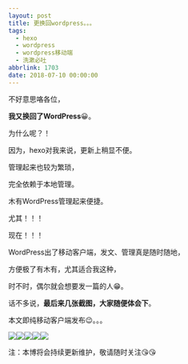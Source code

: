 ```yaml
---
layout: post
title: 更换回wordpress。。。
tags:
  - hexo
  - wordpress
  - wordpress移动端
  - 洗漱必吐
abbrlink: 1703
date: 2018-07-10 00:00:00
---
```


不好意思咯各位，

**我又换回了WordPress**&#x1f600;。

为什么呢？！

因为，hexo对我来说，更新上稍显不便。

管理起来也较为繁琐，

完全依赖于本地管理。

木有WordPress管理起来便捷。

尤其！！！

现在！！！

WordPress出了移动客户端，发文、管理真是随时随地，

方便极了有木有，尤其适合我这种，

时不时，偶尔就会想要发一篇的人&#x1f601;。

话不多说，**最后来几张截图，大家随便体会下**。

本文即纯移动客户端发布&#x1f609;。。。

![](http://image.bmqy.net/wp-content/uploads/2018/07/img_1350.jpg)![](http://image.bmqy.net/wp-content/uploads/2018/07/img_1351.jpg)![](http://image.bmqy.net/wp-content/uploads/2018/07/img_1352.jpg)![](http://image.bmqy.net/wp-content/uploads/2018/07/img_1353.jpg)![](http://image.bmqy.net/wp-content/uploads/2018/07/img_1354.jpg)

注：本博将会持续更新维护，敬请随时关注&#x1f618;&#x1f618;